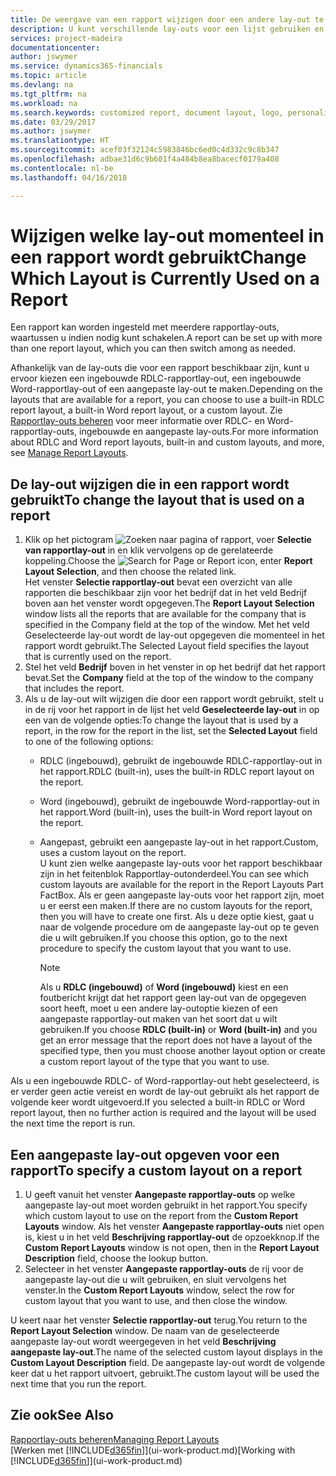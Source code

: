 ```yaml
---
title: De weergave van een rapport wijzigen door een andere lay-out te kiezen | Microsoft Docs
description: U kunt verschillende lay-outs voor een lijst gebruiken en schakelen tussen lay-outs om te bepalen hoe een rapport eruitziet.
services: project-madeira
documentationcenter: 
author: jswymer
ms.service: dynamics365-financials
ms.topic: article
ms.devlang: na
ms.tgt_pltfrm: na
ms.workload: na
ms.search.keywords: customized report, document layout, logo, personalize
ms.date: 03/29/2017
ms.author: jswymer
ms.translationtype: HT
ms.sourcegitcommit: acef03f32124c5983846bc6ed0c4d332c9c8b347
ms.openlocfilehash: adbae31d6c9b601f4a484b8ea8bacecf0179a408
ms.contentlocale: nl-be
ms.lasthandoff: 04/16/2018

---
```

# <a name="change-which-layout-is-currently-used-on-a-report"></a><span data-ttu-id="cdd3e-103">Wijzigen welke lay-out momenteel in een rapport wordt gebruikt</span><span class="sxs-lookup"><span data-stu-id="cdd3e-103">Change Which Layout is Currently Used on a Report</span></span>
<span data-ttu-id="cdd3e-104">Een rapport kan worden ingesteld met meerdere rapportlay-outs, waartussen u indien nodig kunt schakelen.</span><span class="sxs-lookup"><span data-stu-id="cdd3e-104">A report can be set up with more than one report layout, which you can then switch among as needed.</span></span>

<span data-ttu-id="cdd3e-105">Afhankelijk van de lay-outs die voor een rapport beschikbaar zijn, kunt u ervoor kiezen een ingebouwde RDLC-rapportlay-out, een ingebouwde Word-rapportlay-out of een aangepaste lay-out te maken.</span><span class="sxs-lookup"><span data-stu-id="cdd3e-105">Depending on the layouts that are available for a report, you can choose to use a built-in RDLC report layout, a built-in Word report layout, or a custom layout.</span></span> <span data-ttu-id="cdd3e-106">Zie [Rapportlay-outs beheren](ui-manage-report-layouts.md) voor meer informatie over RDLC- en Word-rapportlay-outs, ingebouwde en aangepaste lay-outs.</span><span class="sxs-lookup"><span data-stu-id="cdd3e-106">For more information about RDLC and Word report layouts, built-in and custom layouts, and more, see [Manage Report Layouts](ui-manage-report-layouts.md).</span></span>

## <a name="to-change-the-layout-that-is-used-on-a-report"></a><span data-ttu-id="cdd3e-107">De lay-out wijzigen die in een rapport wordt gebruikt</span><span class="sxs-lookup"><span data-stu-id="cdd3e-107">To change the layout that is used on a report</span></span>
1. <span data-ttu-id="cdd3e-108">Klik op het pictogram ![Zoeken naar pagina of rapport](media/ui-search/search_small.png "pictogram Zoeken naar pagina of rapport"), voer **Selectie van rapportlay-out** in en klik vervolgens op de gerelateerde koppeling.</span><span class="sxs-lookup"><span data-stu-id="cdd3e-108">Choose the ![Search for Page or Report](media/ui-search/search_small.png "Search for Page or Report icon") icon, enter **Report Layout Selection**, and then choose the related link.</span></span>  
   <span data-ttu-id="cdd3e-109">Het venster **Selectie rapportlay-out** bevat een overzicht van alle rapporten die beschikbaar zijn voor het bedrijf dat in het veld Bedrijf boven aan het venster wordt opgegeven.</span><span class="sxs-lookup"><span data-stu-id="cdd3e-109">The **Report Layout Selection** window lists all the reports that are available for the company that is specified in the Company field at the top of the window.</span></span> <span data-ttu-id="cdd3e-110">Met het veld Geselecteerde lay-out wordt de lay-out opgegeven die momenteel in het rapport wordt gebruikt.</span><span class="sxs-lookup"><span data-stu-id="cdd3e-110">The Selected Layout field specifies the layout that is currently used on the report.</span></span>
2. <span data-ttu-id="cdd3e-111">Stel het veld **Bedrijf** boven in het venster in op het bedrijf dat het rapport bevat.</span><span class="sxs-lookup"><span data-stu-id="cdd3e-111">Set the **Company** field at the top of the window to the company that includes the report.</span></span>
3. <span data-ttu-id="cdd3e-112">Als u de lay-out wilt wijzigen die door een rapport wordt gebruikt, stelt u in de rij voor het rapport in de lijst het veld **Geselecteerde lay-out** in op een van de volgende opties:</span><span class="sxs-lookup"><span data-stu-id="cdd3e-112">To change the layout that is used by a report, in the row for the report in the list, set the **Selected Layout** field to one of the following options:</span></span>
   * <span data-ttu-id="cdd3e-113">RDLC (ingebouwd), gebruikt de ingebouwde RDLC-rapportlay-out in het rapport.</span><span class="sxs-lookup"><span data-stu-id="cdd3e-113">RDLC (built-in), uses the built-in RDLC report layout on the report.</span></span>
   * <span data-ttu-id="cdd3e-114">Word (ingebouwd), gebruikt de ingebouwde Word-rapportlay-out in het rapport.</span><span class="sxs-lookup"><span data-stu-id="cdd3e-114">Word (built-in), uses the built-in Word report layout on the report.</span></span>
   * <span data-ttu-id="cdd3e-115">Aangepast, gebruikt een aangepaste lay-out in het rapport.</span><span class="sxs-lookup"><span data-stu-id="cdd3e-115">Custom, uses a custom layout on the report.</span></span>  
     <span data-ttu-id="cdd3e-116">U kunt zien welke aangepaste lay-outs voor het rapport beschikbaar zijn in het feitenblok Rapportlay-outonderdeel.</span><span class="sxs-lookup"><span data-stu-id="cdd3e-116">You can see which custom layouts are available for the report in the Report Layouts Part FactBox.</span></span> <span data-ttu-id="cdd3e-117">Als er geen aangepaste lay-outs voor het rapport zijn, moet u er eerst een maken.</span><span class="sxs-lookup"><span data-stu-id="cdd3e-117">If there are no custom layouts for the report, then you will have to create one first.</span></span> <span data-ttu-id="cdd3e-118">Als u deze optie kiest, gaat u naar de volgende procedure om de aangepaste lay-out op te geven die u wilt gebruiken.</span><span class="sxs-lookup"><span data-stu-id="cdd3e-118">If you choose this option, go to the next procedure to specify the custom layout that you want to use.</span></span>

     > [!NOTE]  
     >   <span data-ttu-id="cdd3e-119">Als u **RDLC (ingebouwd)** of **Word (ingebouwd)** kiest en een foutbericht krijgt dat het rapport geen lay-out van de opgegeven soort heeft, moet u een andere lay-outoptie kiezen of een aangepaste rapportlay-out maken van het soort dat u wilt gebruiken.</span><span class="sxs-lookup"><span data-stu-id="cdd3e-119">If you choose **RDLC (built-in)** or **Word (built-in)** and you get an error message that the report does not have a layout of the specified type, then you must choose another layout option or create a custom report layout of the type that you want to use.</span></span>

<span data-ttu-id="cdd3e-120">Als u een ingebouwde RDLC- of Word-rapportlay-out hebt geselecteerd, is er verder geen actie vereist en wordt de lay-out gebruikt als het rapport de volgende keer wordt uitgevoerd.</span><span class="sxs-lookup"><span data-stu-id="cdd3e-120">If you selected a built-in RDLC or Word report layout, then no further action is required and the layout will be used the next time the report is run.</span></span>

## <a name="to-specify-a-custom-layout-on-a-report"></a><span data-ttu-id="cdd3e-121">Een aangepaste lay-out opgeven voor een rapport</span><span class="sxs-lookup"><span data-stu-id="cdd3e-121">To specify a custom layout on a report</span></span>
1. <span data-ttu-id="cdd3e-122">U geeft vanuit het venster **Aangepaste rapportlay-outs** op welke aangepaste lay-out moet worden gebruikt in het rapport.</span><span class="sxs-lookup"><span data-stu-id="cdd3e-122">You specify which custom layout to use on the report from the **Custom Report Layouts** window.</span></span> <span data-ttu-id="cdd3e-123">Als het venster **Aangepaste rapportlay-outs** niet open is, kiest u in het veld **Beschrijving rapportlay-out** de opzoekknop.</span><span class="sxs-lookup"><span data-stu-id="cdd3e-123">If the **Custom Report Layouts** window is not open, then in the **Report Layout Description** field, choose the lookup button.</span></span>
2. <span data-ttu-id="cdd3e-124">Selecteer in het venster **Aangepaste rapportlay-outs** de rij voor de aangepaste lay-out die u wilt gebruiken, en sluit vervolgens het venster.</span><span class="sxs-lookup"><span data-stu-id="cdd3e-124">In the **Custom Report Layouts** window, select the row for custom layout that you want to use, and then close the window.</span></span>

<span data-ttu-id="cdd3e-125">U keert naar het venster **Selectie rapportlay-out** terug.</span><span class="sxs-lookup"><span data-stu-id="cdd3e-125">You return to the **Report Layout Selection** window.</span></span> <span data-ttu-id="cdd3e-126">De naam van de geselecteerde aangepaste lay-out wordt weergegeven in het veld **Beschrijving aangepaste lay-out**.</span><span class="sxs-lookup"><span data-stu-id="cdd3e-126">The name of the selected custom layout displays in the **Custom Layout Description** field.</span></span> <span data-ttu-id="cdd3e-127">De aangepaste lay-out wordt de volgende keer dat u het rapport uitvoert, gebruikt.</span><span class="sxs-lookup"><span data-stu-id="cdd3e-127">The custom layout will be used the next time that you run the report.</span></span>

## <a name="see-also"></a><span data-ttu-id="cdd3e-128">Zie ook</span><span class="sxs-lookup"><span data-stu-id="cdd3e-128">See Also</span></span>
[<span data-ttu-id="cdd3e-129">Rapportlay-outs beheren</span><span class="sxs-lookup"><span data-stu-id="cdd3e-129">Managing Report Layouts</span></span>](ui-manage-report-layouts.md)  
<span data-ttu-id="cdd3e-130">[Werken met [!INCLUDE[d365fin](includes/d365fin_md.md)]](ui-work-product.md)</span><span class="sxs-lookup"><span data-stu-id="cdd3e-130">[Working with [!INCLUDE[d365fin](includes/d365fin_md.md)]](ui-work-product.md)</span></span>

